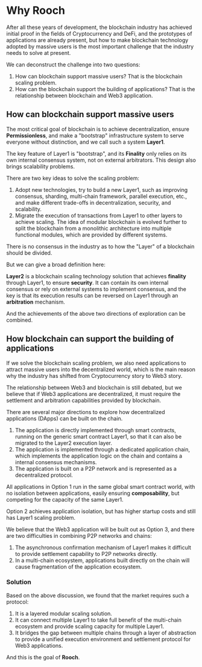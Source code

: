 # Why Rooch


After all these years of development, the blockchain industry has achieved initial proof in the fields of Cryptocurrency and DeFi, and the prototypes of applications are already present, but how to make blockchain technology adopted by massive users is the most important challenge that the industry needs to solve at present.

We can deconstruct the challenge into two questions:

1. How can blockchain support massive users? That is the blockchain scaling problem.
2. How can the blockchain support the building of applications? That is the relationship between blockchain and Web3 application.

## How can blockchain support massive users

The most critical goal of blockchain is to achieve decentralization, ensure **Permissionless**, and make a "bootstrap" infrastructure system to serve everyone without distinction, and we call such a system **Layer1**.

The key feature of Layer1 is "bootstrap", and its **Finality** only relies on its own internal consensus system, not on external arbitrators. This design also brings scalability problems.

There are two key ideas to solve the scaling problem:

1. Adopt new technologies, try to build a new Layer1, such as improving consensus, sharding, multi-chain framework, parallel execution, etc., and make different trade-offs in decentralization, security, and scalability.
2. Migrate the execution of transactions from Layer1 to other layers to achieve scaling. The idea of modular blockchain is evolved further to split the blockchain from a monolithic architecture into multiple functional modules, which are provided by different systems.

There is no consensus in the industry as to how the "Layer" of a blockchain should be divided.

But we can give a broad definition here:

**Layer2** is a blockchain scaling technology solution that achieves **finality** through Layer1, to ensure **security**. It can contain its own internal consensus or rely on external systems to implement consensus, and the key is that its execution results can be reversed on Layer1 through an **arbitration** mechanism. 

And the achievements of the above two directions of exploration can be combined.

## How blockchain can support the building of applications

If we solve the blockchain scaling problem, we also need applications to attract massive users into the decentralized world, which is the main reason why the industry has shifted from Cryptocurrency story to Web3 story.

The relationship between Web3 and blockchain is still debated, but we believe that if Web3 applications are decentralized, it must require the settlement and arbitration capabilities provided by blockchain.

There are several major directions to explore how decentralized applications (DApps) can be built on the chain.

1. The application is directly implemented through smart contracts, running on the generic smart contract Layer1, so that it can also be migrated to the Layer2 execution layer.
2. The application is implemented through a dedicated application chain, which implements the application logic on the chain and contains a internal consensus mechanisms.
3. The application is built on a P2P network and is represented as a decentralized protocol.

All applications in Option 1 run in the same global smart contract world, with no isolation between applications, easily ensuring **composability**, but competing for the capacity of the same Layer1.

Option 2 achieves application isolation, but has higher startup costs and still has Layer1 scaling problem.

We believe that the Web3 application will be built out as Option 3, and there are two difficulties in combining P2P networks and chains:

1. The asynchronous confirmation mechanism of Layer1 makes it difficult to provide settlement capability to P2P networks directly.
2. In a multi-chain ecosystem, applications built directly on the chain will cause fragmentation of the application ecosystem.

### Solution

Based on the above discussion, we found that the market requires such a protocol:

1. It is a layered modular scaling solution.
2. It can connect multiple Layer1 to take full benefit of the multi-chain ecosystem and provide scaling capacity for multiple Layer1. 
3. It bridges the gap between multiple chains through a layer of abstraction to provide a unified execution environment and settlement protocol for Web3 applications.

And this is the goal of **Rooch**.

